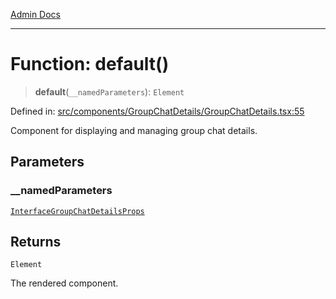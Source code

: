 [Admin Docs](/)

***

# Function: default()

> **default**(`__namedParameters`): `Element`

Defined in: [src/components/GroupChatDetails/GroupChatDetails.tsx:55](https://github.com/PalisadoesFoundation/talawa-admin/blob/main/src/components/GroupChatDetails/GroupChatDetails.tsx#L55)

Component for displaying and managing group chat details.

## Parameters

### \_\_namedParameters

[`InterfaceGroupChatDetailsProps`](../../../../types/Chat/interface/interfaces/InterfaceGroupChatDetailsProps.md)

## Returns

`Element`

The rendered component.
